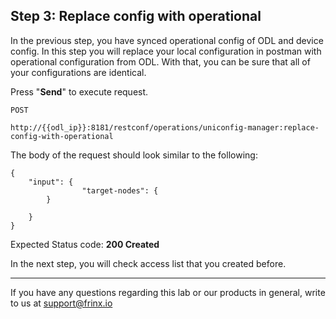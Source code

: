 ## Step 3: Replace config with operational

In the previous step, you have synced operational config of ODL and device config. In this step you will replace your local configuration in postman with operational configuration from ODL. With that, you can be sure that all of your configurations are identical.


Press "**Send**" to execute request.

```
POST

http://{{odl_ip}}:8181/restconf/operations/uniconfig-manager:replace-config-with-operational
```

The body of the request should look similar to the following:

```
{
	"input": {
				"target-nodes": {
		}

	}
}
```

Expected Status code: **200 Created**

In the next step, you will check access list that you created before.

---
If you have any questions regarding this lab or our products in general, write to us at [support@frinx.io](mailto:support@frinx.io)